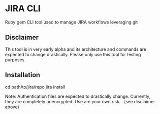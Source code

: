 JIRA CLI
========

Ruby gem CLI tool used to manage JIRA workflows leveraging git

Disclaimer
----------
This tool is in very early alpha and its architecture and commands
are expected to change drastically. Please only use this tool for testing
purposes.

Installation
------------
cd path/to/jira/repo
jira install

Note: Authentication files are expected to drastically change. Currently, they
are completely unencrypted. Use are your own risk... (see disclaimer above)
